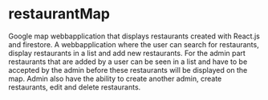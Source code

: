 # restaurantMap
Google map webbapplication that displays restaurants created with React.js and firestore. A webbapplication where the user can search for restaurants, display restaurants in a list and add new restaurants. For the admin part restaurants that are added by a user can be seen in a list and have to be accepted by the admin before these restaurants will be displayed on the map. Admin also have the ability to create another admin, create restaurants, edit and delete restaurants. 
